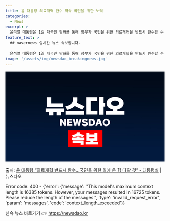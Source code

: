 ```yaml
---
title: 윤 대통령 의료개혁 완수 약속 국민을 위한 노력
categories:
  - News
excerpt: >
  윤석열 대통령은 1일 대국민 담화를 통해 정부가 국민을 위한 의료개혁을 반드시 완수할 수 있도록 국민 여러분…
feature_text: >
  ## navernews 실시간 뉴스 속보입니다.

  윤석열 대통령은 1일 대국민 담화를 통해 정부가 국민을 위한 의료개혁을 반드시 완수할 수 있도록 국민 여러분…
image: '/assets/img/newsdao_breakingnews.jpg'
---
```


![뉴스다오 속보](/assets/img/newsdao_breakingnews.jpg)

<p>출처: <a href="https://newsdao.kr/3473" rel="dofollow">윤 대통령 “의료개혁 반드시 완수...국민을 위한 일에 온 힘 다할 것” - 대통령실</a> | 뉴스다오</p>

Error code: 400 - {'error': {'message': "This model's maximum context length is 16385 tokens. However, your messages resulted in 16725 tokens. Please reduce the length of the messages.", 'type': 'invalid_request_error', 'param': 'messages', 'code': 'context_length_exceeded'}} 

신속 뉴스 바로가기 👉 <a href="https://newsdao.kr" rel="dofollow">https://newsdao.kr</a>


